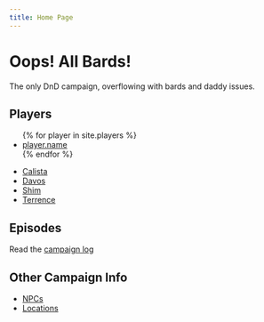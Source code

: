 ```yaml
---
title: Home Page
---
```


# Oops! All Bards!

The only DnD campaign, overflowing with bards and daddy issues.

## Players

<ul>
  {% for player in site.players %}
    <li><a href="{{ player.link }}">player.name</a></li>
  {% endfor %}
</ul>

- [Calista](_players/calista.md)
- [Davos](_players/davos.md)
- [Shim](_players/shim.md)
- [Terrence](_players/terrence.md)

## Episodes

Read the [campaign log](_pages/blog.html)

## Other Campaign Info

- [NPCs](google.com)
- [Locations](google.com)
